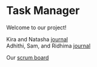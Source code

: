 # Task Manager
Welcome to our project! 

Kira and Natasha [journal](https://docs.google.com/document/d/1QwZR7rZCKQ_408GuY0SUCDS9y_yJ-nyMV44ZrVq_2t0/edit?usp=sharing) <br/>
Adhithi, Sam, and Ridhima [journal](https://padlet.com/ridhimai32042/hjlr1j1n8tl5978i)

Our [scrum board](https://github.com/4disease/p1-donuts/projects)
